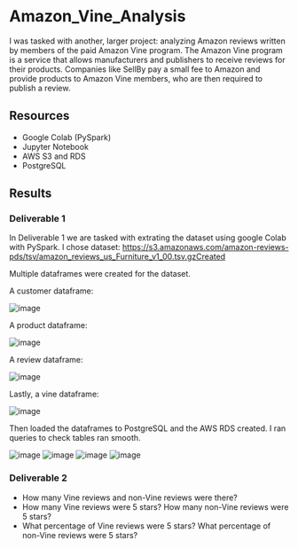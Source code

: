# Amazon_Vine_Analysis

I was tasked with another, larger project: analyzing Amazon reviews written by members of the paid Amazon Vine program. The Amazon Vine program is a service that allows manufacturers and publishers to receive reviews for their products. Companies like SellBy pay a small fee to Amazon and provide products to Amazon Vine members, who are then required to publish a review.

## Resources

- Google Colab (PySpark)
- Jupyter Notebook
- AWS S3 and RDS
- PostgreSQL

## Results

### Deliverable 1

In Deliverable 1 we are tasked with extrating the dataset using google Colab with PySpark. I chose dataset: https://s3.amazonaws.com/amazon-reviews-pds/tsv/amazon_reviews_us_Furniture_v1_00.tsv.gzCreated 

Multiple dataframes were created for the dataset.

A customer dataframe:

![image](https://user-images.githubusercontent.com/96445453/165021587-4c29bdd1-7522-4942-a1ff-88834b53fc51.png)

A product dataframe:

![image](https://user-images.githubusercontent.com/96445453/165021621-adc2a1a0-9b30-400a-a4b1-65cb78b52d13.png)

A review dataframe:

![image](https://user-images.githubusercontent.com/96445453/165021380-e23c5f99-5eb7-49bc-8f69-b41196a24ef1.png)

Lastly, a vine dataframe:

![image](https://user-images.githubusercontent.com/96445453/165021792-231af188-85c2-456e-a43d-da98acfde757.png)

Then loaded the dataframes to PostgreSQL and the AWS RDS created. I ran queries to check tables ran smooth.

![image](https://user-images.githubusercontent.com/96445453/165022007-87e73ced-aee9-4706-aa15-eeb34d674c5a.png)
![image](https://user-images.githubusercontent.com/96445453/165022047-7a004830-006d-47fd-b97a-68c3b298ae40.png)
![image](https://user-images.githubusercontent.com/96445453/165022081-12acda66-fa7c-4681-bf75-25b791374160.png)
![image](https://user-images.githubusercontent.com/96445453/165023558-4776c2bb-a926-4587-9127-993e47b46da3.png)

### Deliverable 2


- How many Vine reviews and non-Vine reviews were there?
- How many Vine reviews were 5 stars? How many non-Vine reviews were 5 stars?
- What percentage of Vine reviews were 5 stars? What percentage of non-Vine reviews were 5 stars?
